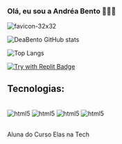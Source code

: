 ### Olá, eu sou a Andréa Bento  🙋🏽‍♀️

![favicon-32x32](https://github.com/DeaBento/DeaBento/assets/136864556/47ddbc44-c82c-4927-b524-88b9738f5fde)

![DeaBento GitHub stats](https://github-readme-stats.vercel.app/api?username=DeaBento&show_icons=true&theme=dracula)

![Top Langs](https://github-readme-stats.vercel.app/api/top-langs/?username=DeaBento&hide_progress=true)

[![Try with Replit Badge](https://replit.com/badge?caption=Try%20with%20Replit)](https://replit.com/@DeaBento)

## Tecnologias:

<div style="display: inline_block"><br>
    <img align= "center" alt= "html5" src= "https://img.shields.io/badge/HTML5-E34F26?style=for-the-badge&logo=html5&logoColor=white">
    <img align= "center" alt= "html5" src= "https://img.shields.io/badge/CSS3-1572B6?style=for-the-badge&logo=css3&logoColor=whitee">
    <img align= "center" alt= "html5" src= "https://img.shields.io/badge/Python-3776AB?style=for-the-badge&logo=python&logoColor=white">
    <img align= "center" alt= "html5" src= "https://img.shields.io/badge/Bootstrap-563D7C?style=for-the-badge&logo=bootstrap&logoColor=white">
</div><br>

Aluna do Curso Elas na Tech
